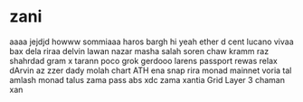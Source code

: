 # zani
aaaa
jejdjd
howww
sommiaaa
haros
bargh
hi
yeah
ether
d cent
lucano
vivaa
bax
dela
riraa
delvin
lawan
nazar
masha
salah
soren
chaw
kramm
raz
shahrdad
gram
x
tarann
poco
grok
gerdooo
larens
passport
rewas
relax
dArvin 
az
zzer
dady
molah
chart
ATH
ena
snap
rira
monad mainnet
voria
tal
amlash
monad
talus
zama
 pass
abs
xdc
zama
xantia
Grid
Layer 3
chaman
xan